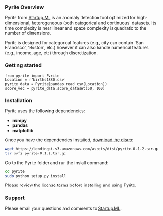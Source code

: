 ### Pyrite Overview

Pyrite from [Startup.ML](http://startup.ml) is an anomaly detection tool optimized for high-dimensional, heterogeneous (both categorical and continuous) datasets.   Its time complexity is near linear and space complexity is quadratic to the number of dimensions.

Pyrite is designed for categorical features (e.g., city can contain 'San Francisco', 'Boston', etc.) however it can also handle numerical features (e.g., income, age, etc) through discretization.    

### Getting started

```
from pyrite import Pyrite
Location = r'births1880.csv'
pyrite_data = Pyrite(pandas.read_csv(Location))
score_vec = pyrite_data.score_dataset(50, 100)
```

### Installation

Pyrite uses the following dependencies:

- __numpy__
- __pandas__
- __matplotlib__

Once you have the dependencies installed, [download the distro](https://lendingai.s3.amazonaws.com/assets/dist/pyrite-0.1.2.tar.gz):
```bash
wget https://lendingai.s3.amazonaws.com/assets/dist/pyrite-0.1.2.tar.gz
tar xvfz pyrite-0.1.2.tar.gz
```

Go to the Pyrite folder and run the install command:
```bash
cd pyrite
sudo python setup.py install
```
Please review the [license terms](license.md) before installing and using Pyrite.

### Support

Please email your questions and comments to [Startup.ML](http://startup.ml/connect).
